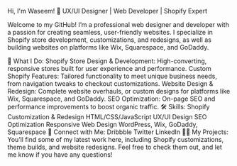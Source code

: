 Hi, I'm Waseem! 👋
UX/UI Designer | Web Developer | Shopify Expert

Welcome to my GitHub! I’m a professional web designer and developer with a passion for creating seamless, user-friendly websites. I specialize in Shopify store development, customizations, and redesigns, as well as building websites on platforms like Wix, Squarespace, and GoDaddy.

🚀 What I Do:
Shopify Store Design & Development: High-converting, responsive stores built for user experience and performance.
Custom Shopify Features: Tailored functionality to meet unique business needs, from navigation tweaks to checkout customizations.
Website Design & Redesign: Complete website overhauls, or custom designs for platforms like Wix, Squarespace, and GoDaddy.
SEO Optimization: On-page SEO and performance improvements to boost organic traffic.
🛠️ Skills:
Shopify Customization & Redesign
HTML/CSS/JavaScript
UX/UI Design
SEO Optimization
Responsive Web Design
WordPress, Wix, GoDaddy, Squarespace
🔗 Connect with Me:
Dribbble
Twitter
LinkedIn
👨‍💻 My Projects:
You’ll find some of my latest work here, including Shopify customizations, theme builds, and website redesigns. Feel free to check them out, and let me know if you have any questions!
<!---
waseemuxui/waseemuxui is a ✨ special ✨ repository because its `README.md` (this file) appears on your GitHub profile.
You can click the Preview link to take a look at your changes.
--->
